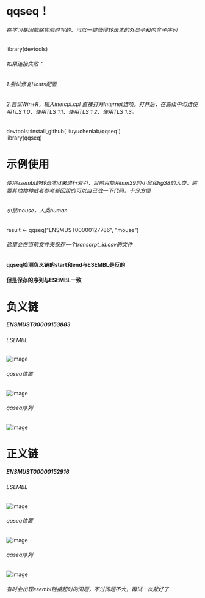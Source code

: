 # qqseq！ 
###### 在学习基因敲除实验时写的，可以一键获得转录本的外显子和内含子序列


library(devtools)  


###### 如果连接失败：  
###### 1.尝试修复Hosts配置  
###### 2.尝试Win+R，输入inetcpl.cpl 直接打开Internet选项。打开后，在高级中勾选使用TLS 1.0、使用TLS 1.1、使用TLS 1.2、使用TLS 1.3。


devtools::install_github('liuyuchenlab/qqseq')  
library(qqseq) 


# 示例使用
###### 使用esembl的转录本id来进行索引，目前只能用mm39的小鼠和hg38的人类，需要其他物种或者参考基因组的可以自己改一下代码，十分方便
###### 小鼠mouse，人类human


result <- qqseq("ENSMUST00000127786", "mouse")


###### 这里会在当前文件夹保存一个transcrpt_id.csv的文件
#### qqseq检测负义链的start和end与ESEMBL是反的
#### 但是保存的序列与ESEMBL一致


# 负义链
##### ENSMUST00000153883
###### ESEMBL
![image](https://github.com/user-attachments/assets/c76753ae-77bd-4c38-9ce4-8357c6bdc872)


###### qqseq位置
![image](https://github.com/user-attachments/assets/f88d7fe3-5ff9-4e93-88bb-c69ddd40d819)


###### qqseq序列
![image](https://github.com/user-attachments/assets/5d917bce-7129-4b3f-aea4-553627fa1e4e)



# 正义链
##### ENSMUST00000152916
###### ESEMBL
![image](https://github.com/user-attachments/assets/5533702a-b1b0-485c-a4a2-24373c6a64e3)


###### qqseq位置
![image](https://github.com/user-attachments/assets/602a0a03-f713-4ef9-84ed-86fe07f4f21a)


###### qqseq序列
![image](https://github.com/user-attachments/assets/52d9af0b-53b8-4cab-9a1d-6386be75816b)



###### 有时会出现esembl链接超时的问题，不过问题不大，再试一次就好了



